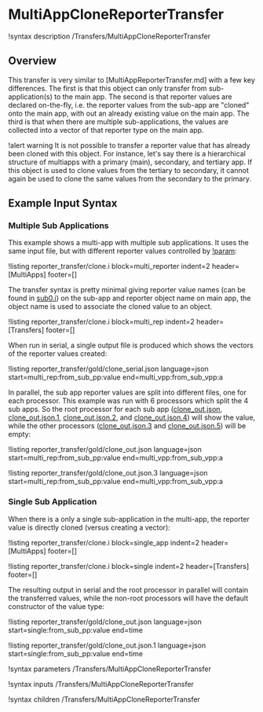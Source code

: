 # MultiAppCloneReporterTransfer

!syntax description /Transfers/MultiAppCloneReporterTransfer

## Overview

This transfer is very similar to [MultiAppReporterTransfer.md] with a few key differences. The first is that this object can only transfer from sub-application(s) to the main app. The second is that reporter values are declared on-the-fly, i.e. the reporter values from the sub-app are "cloned" onto the main app, with out an already existing value on the main app. The third is that when there are multiple sub-applications, the values are collected into a vector of that reporter type on the main app.

!alert warning
It is not possible to transfer a reporter value that has already been cloned with this object. For instance, let's say there is a hierarchical structure of multiapps with a primary (main), secondary, and tertiary app. If this object is used to clone values from the tertiary to secondary, it cannot again be used to clone the same values from the secondary to the primary.

## Example Input Syntax

### Multiple Sub Applications

This example shows a multi-app with multiple sub applications. It uses the same input file, but with different reporter values controlled by [!param](/MultiApps/TransientMultiApp/cli_args):

!listing reporter_transfer/clone.i block=multi_reporter indent=2 header=[MultiApps] footer=[]

The transfer syntax is pretty minimal giving reporter value names (can be found in [sub0.i](reporter_transfer/sub0.i)) on the sub-app and reporter object name on main app, the object name is used to associate the cloned value to an object.

!listing reporter_transfer/clone.i block=multi_rep indent=2 header=[Transfers] footer=[]

When run in serial, a single output file is produced which shows the vectors of the reporter values created:

!listing reporter_transfer/gold/clone_serial.json language=json start=multi_rep:from_sub_pp:value end=multi_vpp:from_sub_vpp:a

In parallel, the sub app reporter values are split into different files, one for each processor. This example was run with 6 processors which split the 4 sub apps. So the root processor for each sub app ([clone_out.json](reporter_transfer/gold/clone_out.json), [clone_out.json.1](reporter_transfer/gold/clone_out.json.1), [clone_out.json.2](reporter_transfer/gold/clone_out.json.2), and [clone_out.json.4](reporter_transfer/gold/clone_out.json.4)) will show the value, while the other processors ([clone_out.json.3](reporter_transfer/gold/clone_out.json.3) and [clone_out.json.5](reporter_transfer/gold/clone_out.json.5)) will be empty:

!listing reporter_transfer/gold/clone_out.json language=json start=multi_rep:from_sub_pp:value end=multi_vpp:from_sub_vpp:a

!listing reporter_transfer/gold/clone_out.json.3 language=json start=multi_rep:from_sub_pp:value end=multi_vpp:from_sub_vpp:a

### Single Sub Application

When there is a only a single sub-application in the multi-app, the reporter value is directly cloned (versus creating a vector):

!listing reporter_transfer/clone.i block=single_app indent=2 header=[MultiApps] footer=[]

!listing reporter_transfer/clone.i block=single indent=2 header=[Transfers] footer=[]

The resulting output in serial and the root processor in parallel will contain the transferred values, while the non-root processors will have the default constructor of the value type:

!listing reporter_transfer/gold/clone_out.json language=json start=single:from_sub_pp:value end=time

!listing reporter_transfer/gold/clone_out.json.1 language=json start=single:from_sub_pp:value end=time

!syntax parameters /Transfers/MultiAppCloneReporterTransfer

!syntax inputs /Transfers/MultiAppCloneReporterTransfer

!syntax children /Transfers/MultiAppCloneReporterTransfer
